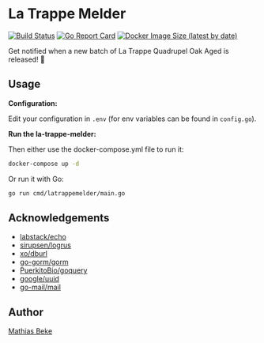 # La Trappe Melder

[![Build Status](https://travis-ci.com/DenBeke/la-trappe-melder.svg?branch=master)](https://travis-ci.com/DenBeke/la-trappe-melder)
[![Go Report Card](https://goreportcard.com/badge/github.com/DenBeke/la-trappe-melder)](https://goreportcard.com/report/github.com/DenBeke/la-trappe-melder)
[![Docker Image Size (latest by date)](https://img.shields.io/docker/image-size/denbeke/la-trappe-melder?sort=date)](https://hub.docker.com/r/denbeke/la-trappe-melder)

Get notified when a new batch of La Trappe Quadrupel Oak Aged is released! 🍻

## Usage

**Configuration:**

Edit your configuration in `.env` (for env variables can be found in `config.go`).

**Run the la-trappe-melder:**

Then either use the docker-compose.yml file to run it:

```bash
docker-compose up -d
```

Or run it with Go:

```bash
go run cmd/latrappemelder/main.go
```


## Acknowledgements

- [labstack/echo](https://github.com/labstack/echo)
- [sirupsen/logrus](https://github.com/sirupsen/logrus)
- [xo/dburl](https://github.com/xo/dburl)
- [go-gorm/gorm](https://github.com/go-gorm/gorm)
- [PuerkitoBio/goquery](https://github.com/PuerkitoBio/goquery)
- [google/uuid](https://github.com/google/uuid)
- [go-mail/mail](https://github.com/go-mail/mail)



## Author

[Mathias Beke](https://denbeke.be)